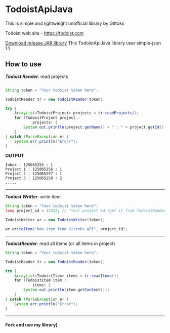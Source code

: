 # TodoistApiJava
This is simple and lightweight unofficial library by Gittoks

Todoist web site - https://todoist.com

[Download release JAR library](https://github.com/Gittoks/TodoistApiJava/releases)
This TodoistApiJava library user simple-json 1.1

## How to use

***Todoist Reader***: read projects
```java

String token = "Your todoist token here";

TodoistReader tr = new TodoistReader(token);

try {
    ArrayList<TodoistProject> projects = tr.readProjects();
    for (TodoistProject project :
            projects) {
        System.out.println(project.getName() + " : " + project.getId() + " : " + project.getIndent());
    }
} catch (ParseException e) {
    System.err.println("Erorr");
}
```

**OUTPUT**
```
Inbox : 125065255 : 1
Project 1 : 125065256 : 1
Project 2 : 125065257 : 1
Project 3 : 125065258 : 2
.....
```
<hr>

***Todoist Writter***: write item
```java
String token = "Your todoist token here";
long project_id = 12312; // "Your project id (get it from TodoistReader)"

TodoistWriter wr = new TodoistWriter(token);

wr.writeItem("New item from Gittoks API", project_id);
```
<hr>

***TodoistReader***: read all items (or all items in project)
```java
String token = "Your todoist token here";

TodoistReader tr = new TodoistReader(token);

try {
    ArrayList<TodoistItem> items = tr.readItems();
    for (TodoistItem item :
            items) {
        System.out.println(item.getContent());
    }
} catch (ParseException e) {
    System.err.println("Error");
}
```
<hr>

#### Fork and use my library)
